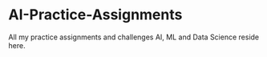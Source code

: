 # AI-Practice-Assignments
All my practice assignments and challenges AI, ML and Data Science reside here.
